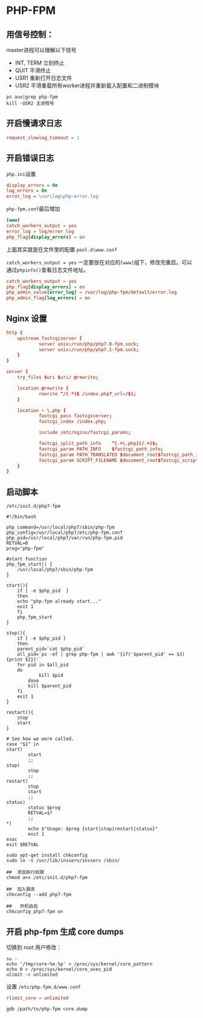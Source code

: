 # PHP-FPM

## 用信号控制：

master进程可以理解以下信号

- INT, TERM 立刻终止
- QUIT 平滑终止
- USR1 重新打开日志文件
- USR2 平滑重载所有worker进程并重新载入配置和二进制模块

```shell
ps aux|grep php-fpm
kill -USR2 主进程号
```

## 开启慢请求日志

```conf
request_slowlog_timeout = 1
```

## 开启错误日志

`php.ini`设置
```ini
display_errors = On
log_errors = On
error_log = \var\log\php-error.log
```

`php-fpm.conf`最后增加
```conf
[www]
catch_workers_output = yes
error_log = log/error_log
php_flag[display_errors] = on
```

上面其实就是在文件里的配置
`pool.d\www.conf`

`catch_workers_output = yes` 一定要放在对应的`[www]`组下，修改完重启。可以通过`phpinfo()`查看日志文件地址。
```conf
catch_workers_output = yes
php_flag[display_errors] = on
php_admin_value[error_log] = /var/log/php-fpm/default/error.log
php_admin_flag[log_errors] = on
```

## Nginx 设置

```conf
http {
    upstream fastcgiserver {
            server unix:/run/php/php7.0-fpm.sock;
            server unix:/run/php/php7.1-fpm.sock;
    }
}

server {
    try_files $uri $uri/ @rewrite;

    location @rewrite {
            rewrite ^/(.*)$ /index.php?_url=/$1;
    }

    location ~ \.php {
            fastcgi_pass fastcgiserver;
            fastcgi_index /index.php;

            include /etc/nginx/fastcgi_params;

            fastcgi_split_path_info    ^(.+\.php)(/.+)$;
            fastcgi_param PATH_INFO    $fastcgi_path_info;
            fastcgi_param PATH_TRANSLATED $document_root$fastcgi_path_info;
            fastcgi_param SCRIPT_FILENAME $document_root$fastcgi_script_name;
    }
}
```

## 启动脚本

`/etc/init.d/php7-fpm`

```shell
#!/bin/bash

php_command=/usr/local/php7/sbin/php-fpm
php_config=/usr/local/php7/etc/php-fpm.conf
php_pid=/usr/local/php7/var/run/php-fpm.pid
RETVAL=0
prog="php-fpm"

#start function
php_fpm_start() {
    /usr/local/php7/sbin/php-fpm
}

start(){
    if [ -e $php_pid  ]
    then
    echo "php-fpm already start..."
    exit 1
    fi
    php_fpm_start
}

stop(){
    if [ -e $php_pid ]
    then
    parent_pid=`cat $php_pid`
    all_pid=`ps -ef | grep php-fpm | awk '{if('$parent_pid' == $3){print $2}}'`
    for pid in $all_pid
    do
            kill $pid
        done
        kill $parent_pid
    fi
    exit 1
}

restart(){
    stop
    start
}

# See how we were called.
case "$1" in
start)
        start
        ;;
stop)
        stop
        ;;
restart)
        stop
        start
        ;;
status)
        status $prog
        RETVAL=$?
        ;;
*)
        echo $"Usage: $prog {start|stop|restart|status}"
        exit 1
esac
exit $RETVAL
```

```shell
sudo apt-get install chkconfig
sudo ln -s /usr/lib/insserv/insserv /sbin/

##  添加执行权限  
chmod a+x /etc/init.d/php7-fpm

##  加入服务
chkconfig --add php7-fpm

##   开机自启  
chkconfig php7-fpm on
```

## 开启 php-fpm 生成 core dumps

切换到 root 用户修改：

```shell
su -
echo '/tmp/core-%e.%p' > /proc/sys/kernel/core_pattern
echo 0 > /proc/sys/kernel/core_uses_pid
ulimit -c unlimited
```

设置 `/etc/php-fpm.d/www.conf`

```conf
rlimit_core = unlimited
```

```shell
gdb /path/to/php-fpm core.dump
```
